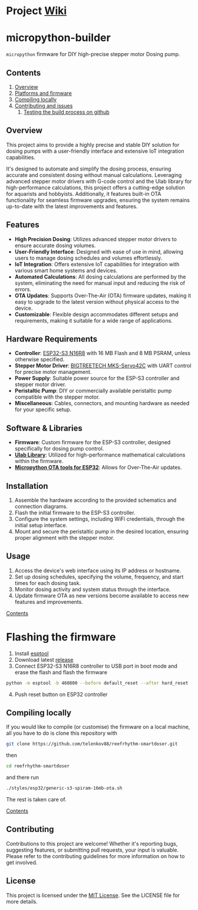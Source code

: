 # Project [Wiki](https://github.com/telenkov88/ReefRhythm-Wiki/wiki)

# micropython-builder

`micropython` firmware for DIY high-precise stepper motor Dosing pump.
## Contents

1. [Overview](#overview)
1. [Platforms and firmware](#platforms-and-firmware)
1. [Compiling locally](#compiling-locally)
1. [Contributing and issues](#contributing-and-issues)
    1. [Testing the build process on github](#testing-the-build-process-on-github)

## Overview
This project aims to provide a highly precise and stable DIY solution for dosing pumps with a user-friendly interface and extensive IoT integration capabilities.

It's designed to automate and simplify the dosing process, ensuring accurate and consistent dosing without manual calculations. Leveraging advanced stepper motor drivers with G-code control and the Ulab library for high-performance calculations, this project offers a cutting-edge solution for aquarists and hobbyists. Additionally, it features built-in OTA functionality for seamless firmware upgrades, ensuring the system remains up-to-date with the latest improvements and features.

## Features
- **High Precision Dosing**: Utilizes advanced stepper motor drivers to ensure accurate dosing volumes.
- **User-Friendly Interface**: Designed with ease of use in mind, allowing users to manage dosing schedules and volumes effortlessly.
- **IoT Integration**: Offers extensive IoT capabilities for integration with various smart home systems and devices.
- **Automated Calculations**: All dosing calculations are performed by the system, eliminating the need for manual input and reducing the risk of errors.
- **OTA Updates**: Supports Over-The-Air (OTA) firmware updates, making it easy to upgrade to the latest version without physical access to the device.
- **Customizable**: Flexible design accommodates different setups and requirements, making it suitable for a wide range of applications.

## Hardware Requirements
- **Controller**: [ESP32-S3 N16R8](https://www.espressif.com/sites/default/files/documentation/esp32-s3-wroom-1_wroom-1u_datasheet_en.pdf) with 16 MB Flash and 8 MB PSRAM, unless otherwise specified.
- **Stepper Motor Driver**: [BIGTREETECH MKS-Servo42C](https://github.com/makerbase-mks/MKS-SERVO42C) with UART control for precise motor management.
- **Power Supply**: Suitable power source for the ESP-S3 controller and stepper motor driver.
- **Peristaltic Pump**: DIY or commercially available peristaltic pump compatible with the stepper motor.
- **Miscellaneous**: Cables, connectors, and mounting hardware as needed for your specific setup.

## Software & Libraries
- **Firmware**: Custom firmware for the ESP-S3 controller, designed specifically for dosing pump control.
- **[Ulab Library](https://github.com/v923z/micropython-ulab)**: Utilized for high-performance mathematical calculations within the firmware.
- **[Micropython OTA tools for ESP32](https://github.com/glenn20/micropython-esp32-ota)**: Allows for Over-The-Air updates.

## Installation
1. Assemble the hardware according to the provided schematics and connection diagrams.
2. Flash the initial firmware to the ESP-S3 controller.
3. Configure the system settings, including WiFi credentials, through the initial setup interface.
4. Mount and secure the peristaltic pump in the desired location, ensuring proper alignment with the stepper motor.

## Usage
1. Access the device's web interface using its IP address or hostname.
2. Set up dosing schedules, specifying the volume, frequency, and start times for each dosing task.
3. Monitor dosing activity and system status through the interface.
4. Update firmware OTA as new versions become available to access new features and improvements.

[Contents](#contents)

# Flashing the firmware
1. Install [esptool ](https://docs.espressif.com/projects/esptool/en/latest/esp32/installation.html)
2. Download latest [release](https://github.com/telenkov88/reefrhythm-smartdoser/releases/latest)
3. Connect ESP32-S3 N16R8 controller to USB port in boot mode and erase the flash and flash the firmware
```bash
python -m esptool -b 460800 --before default_reset --after hard_reset --chip esp32s3  write_flash --erase-all --flash_mode dio --flash_size 16MB --flash_freq 80m 0x0 bootloader.bin 0x8000 partition-table.bin 0x10000 micropython.bin
```
4. Push reset button on ESP32 controller
## Compiling locally

If you would like to compile (or customise) the firmware on a local machine, all you have to do is clone this repository
with

```bash
git clone https://github.com/telenkov88/reefrhythm-smartdoser.git
```

then

```bash
cd reefrhythm-smartdoser
```

and there run

```bash
./styles/esp32/generic-s3-spiram-16mb-ota.sh
```

The rest is taken care of.

[Contents](#contents)

## Contributing
Contributions to this project are welcome! Whether it's reporting bugs, suggesting features, or submitting pull requests, your input is valuable. Please refer to the contributing guidelines for more information on how to get involved.

## License
This project is licensed under the [MIT License](LICENSE). See the LICENSE file for more details.
